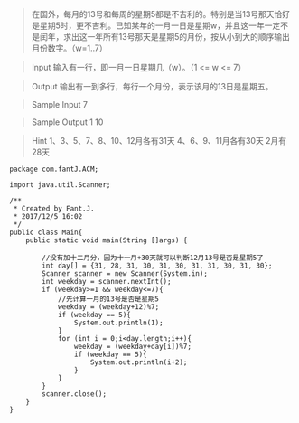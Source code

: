 >在国外，每月的13号和每周的星期5都是不吉利的。特别是当13号那天恰好是星期5时，更不吉利。已知某年的一月一日是星期w，并且这一年一定不是闰年，求出这一年所有13号那天是星期5的月份，按从小到大的顺序输出月份数字。（w=1..7）

>Input
输入有一行，即一月一日星期几（w）。（1 <= w <= 7）

>Output
输出有一到多行，每行一个月份，表示该月的13日是星期五。

>Sample Input
7

>Sample Output
1
10

>Hint
1、3、5、7、8、10、12月各有31天 
4、6、9、11月各有30天 
2月有28天

```
package com.fantJ.ACM;

import java.util.Scanner;

/**
 * Created by Fant.J.
 * 2017/12/5 16:02
 */
public class Main{
    public static void main(String []args) {

        //没有加十二月分，因为十一月+30天就可以判断12月13号是否是星期5了
        int day[] = {31, 28, 31, 30, 31, 30, 31, 31, 30, 31, 30};
        Scanner scanner = new Scanner(System.in);
        int weekday = scanner.nextInt();
        if (weekday>=1 && weekday<=7){
            //先计算一月的13号是否是星期5
            weekday = (weekday+12)%7;
            if (weekday == 5){
                System.out.println(1);
            }
            for (int i = 0;i<day.length;i++){
                weekday = (weekday+day[i])%7;
                if (weekday == 5){
                    System.out.println(i+2);
                }
            }
        }
        scanner.close();
    }
}

```
